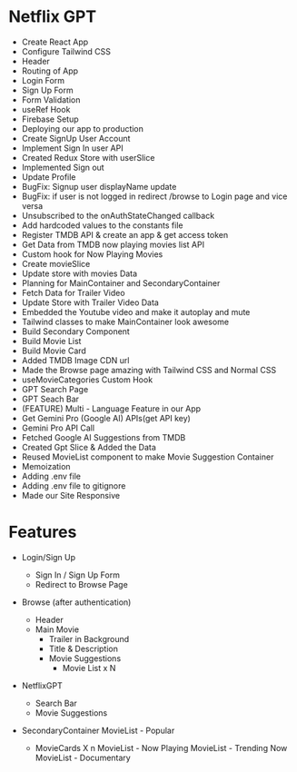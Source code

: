 # Netflix GPT

- Create React App
- Configure Tailwind CSS
- Header
- Routing of App
- Login Form
- Sign Up Form
- Form Validation
- useRef Hook
- Firebase Setup
- Deploying our app to production
- Create SignUp User Account
- Implement Sign In user API
- Created Redux Store with userSlice
- Implemented Sign out
- Update Profile
- BugFix: Signup user displayName update
- BugFix: if user is not logged in redirect /browse to Login page and vice versa
- Unsubscribed to the onAuthStateChanged callback
- Add hardcoded values to the constants file
- Register TMDB API & create an app & get access token
- Get Data from TMDB now playing movies list API
- Custom hook for Now Playing Movies
- Create movieSlice
- Update store with movies Data
- Planning for MainContainer and SecondaryContainer
- Fetch Data for Trailer Video
- Update Store with Trailer Video Data
- Embedded the Youtube video and make it autoplay and mute
- Tailwind classes to make MainContainer look awesome
- Build Secondary Component
- Build Movie List
- Build Movie Card
- Added TMDB Image CDN url
- Made the Browse page amazing with Tailwind CSS and Normal CSS
- useMovieCategories Custom Hook
- GPT Search Page
- GPT Seach Bar
- (FEATURE) Multi - Language Feature in our App
- Get Gemini Pro (Google AI) APIs(get API key)
- Gemini Pro API Call
- Fetched Google AI Suggestions from TMDB
- Created Gpt Slice & Added the Data
- Reused MovieList component to make Movie Suggestion Container
- Memoization
- Adding .env file
- Adding .env file to gitignore
- Made our Site Responsive

# Features

- Login/Sign Up

  - Sign In / Sign Up Form
  - Redirect to Browse Page

- Browse (after authentication)

  - Header
  - Main Movie
    - Trailer in Background
    - Title & Description
    - Movie Suggestions
      - Movie List x N

- NetflixGPT

  - Search Bar
  - Movie Suggestions

- SecondaryContainer
  MovieList - Popular
  - MovieCards X n
    MovieList - Now Playing
    MovieList - Trending Now
    MovieList - Documentary
